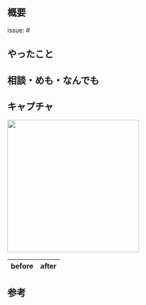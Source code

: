 ## 概要
issue: #

## やったこと

## 相談・めも・なんでも

## キャプチャ
<img src="" width="300">

before | after
-- | --

## 参考
